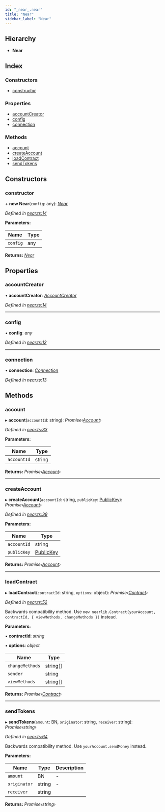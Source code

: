 ```yaml
---
id: "_near_.near"
title: "Near"
sidebar_label: "Near"
---
```


## Hierarchy

* **Near**

## Index

### Constructors

* [constructor](_near_.near.md#constructor)

### Properties

* [accountCreator](_near_.near.md#accountcreator)
* [config](_near_.near.md#config)
* [connection](_near_.near.md#connection)

### Methods

* [account](_near_.near.md#account)
* [createAccount](_near_.near.md#createaccount)
* [loadContract](_near_.near.md#loadcontract)
* [sendTokens](_near_.near.md#sendtokens)

## Constructors

###  constructor

\+ **new Near**(`config`: any): *[Near](_near_.near.md)*

*Defined in [near.ts:14](https://github.com/nearprotocol/nearlib/blob/9123455/src.ts/near.ts#L14)*

**Parameters:**

Name | Type |
------ | ------ |
`config` | any |

**Returns:** *[Near](_near_.near.md)*

## Properties

###  accountCreator

• **accountCreator**: *[AccountCreator](_account_creator_.accountcreator.md)*

*Defined in [near.ts:14](https://github.com/nearprotocol/nearlib/blob/9123455/src.ts/near.ts#L14)*

___

###  config

• **config**: *any*

*Defined in [near.ts:12](https://github.com/nearprotocol/nearlib/blob/9123455/src.ts/near.ts#L12)*

___

###  connection

• **connection**: *[Connection](_connection_.connection.md)*

*Defined in [near.ts:13](https://github.com/nearprotocol/nearlib/blob/9123455/src.ts/near.ts#L13)*

## Methods

###  account

▸ **account**(`accountId`: string): *Promise‹[Account](_account_.account.md)›*

*Defined in [near.ts:33](https://github.com/nearprotocol/nearlib/blob/9123455/src.ts/near.ts#L33)*

**Parameters:**

Name | Type |
------ | ------ |
`accountId` | string |

**Returns:** *Promise‹[Account](_account_.account.md)›*

___

###  createAccount

▸ **createAccount**(`accountId`: string, `publicKey`: [PublicKey](_utils_key_pair_.publickey.md)): *Promise‹[Account](_account_.account.md)›*

*Defined in [near.ts:39](https://github.com/nearprotocol/nearlib/blob/9123455/src.ts/near.ts#L39)*

**Parameters:**

Name | Type |
------ | ------ |
`accountId` | string |
`publicKey` | [PublicKey](_utils_key_pair_.publickey.md) |

**Returns:** *Promise‹[Account](_account_.account.md)›*

___

###  loadContract

▸ **loadContract**(`contractId`: string, `options`: object): *Promise‹[Contract](_contract_.contract.md)›*

*Defined in [near.ts:52](https://github.com/nearprotocol/nearlib/blob/9123455/src.ts/near.ts#L52)*

Backwards compatibility method. Use `new nearlib.Contract(yourAccount, contractId, { viewMethods, changeMethods })` instead.

**Parameters:**

▪ **contractId**: *string*

▪ **options**: *object*

Name | Type |
------ | ------ |
`changeMethods` | string[] |
`sender` | string |
`viewMethods` | string[] |

**Returns:** *Promise‹[Contract](_contract_.contract.md)›*

___

###  sendTokens

▸ **sendTokens**(`amount`: BN, `originator`: string, `receiver`: string): *Promise‹string›*

*Defined in [near.ts:64](https://github.com/nearprotocol/nearlib/blob/9123455/src.ts/near.ts#L64)*

Backwards compatibility method. Use `yourAccount.sendMoney` instead.

**Parameters:**

Name | Type | Description |
------ | ------ | ------ |
`amount` | BN | - |
`originator` | string | - |
`receiver` | string |   |

**Returns:** *Promise‹string›*
